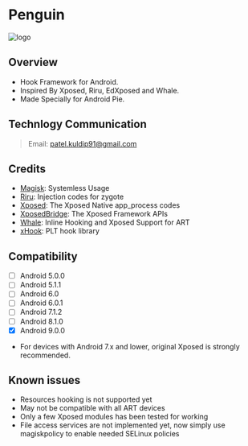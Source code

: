 # Penguin
![logo][0]

## Overview

- Hook Framework for Android.
- Inspired By Xposed, Riru, EdXposed and Whale.
- Made Specially for Android Pie.

## Technlogy Communication
> Email: patel.kuldip91@gmail.com

## Credits 

- [Magisk](https://github.com/topjohnwu/Magisk/): Systemless Usage
- [Riru](https://github.com/RikkaApps/Riru): Injection codes for zygote
- [Xposed](https://github.com/rovo89/Xposed): The Xposed Native app_process codes
- [XposedBridge](https://github.com/rovo89/XposedBridge): The Xposed Framework APIs
- [Whale](https://github.com/asLody/whale): Inline Hooking and Xposed Support for ART
- [xHook](https://github.com/iqiyi/xHook): PLT hook library

## Compatibility
- [ ] Android 5.0.0
- [ ] Android 5.1.1
- [ ] Android 6.0
- [ ] Android 6.0.1
- [ ] Android 7.1.2
- [ ] Android 8.1.0
- [x] Android 9.0.0
- For devices with Android 7.x and lower, original Xposed is strongly recommended.

## Known issues

- Resources hooking is not supported yet
- May not be compatible with all ART devices
- Only a few Xposed modules has been tested for working
- File access services are not implemented yet, now simply use magiskpolicy to enable needed SELinux policies


[0]: https://github.com/penguin-xposed/Penguin/blob/master/logo.png?raw=true
